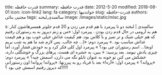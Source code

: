 title: قدرت حافظه
summary: قدرت حافظه
date: 2012-5-20
modified: 2018-08-01
icon:  icon-link2
lang: fa
category: خواندنیها
slug: قدرت-حافظه
authors: مجتبی بنائی
tags: سالمندی,لبخند
image: /images/static/misc.jpg

s: سالمندی | لبخند دو تا پیرمرد با هم قدم می زدن و 20 قدم جلوتر همسرهاشون کنار هم به آرومی در حال قدم زدن بودن .  پیرمرد اول: «من و زنم دیروز به یه رستوران رفتیم که هم خیلی شیک و تر تمیز و با کلاس بود، هم کیفیت غذاش خیلی خوب بود و هم قیمت غذاش مناسب بود .»  پیرمرد دوم: «اِ... چه جالب. پس لازم شد ما هم یه شب بریم اونجا... اسم رستوران چی بود؟ »  پیرمرد اول کلی فکر کرد و به خودش فشار آورد، اما چیزی یادش نیومد. بعد پرسید: « ببین، یه حشره ای هست، پرهای بزرگ و خوشگلی داره، خشکش می کنن تو خونه به عنوان تابلو نگه می دارن، اسمش چیه؟ »  پیرمرد دوم: «پروانه؟ »  پیرمرد اول: «آره!» بعد با فریاد رو به پیرزنها: «پروانه! پروانه! اون رستورانی که دیروز رفتیم اسمش چی بود ؟!!!!!